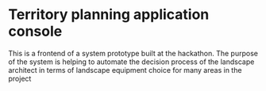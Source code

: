 # Territory planning application console

This is a frontend of a system prototype built at the hackathon.
The purpose of the system is helping to automate the decision process
of the landscape architect in terms of landscape equipment choice for many areas in the project